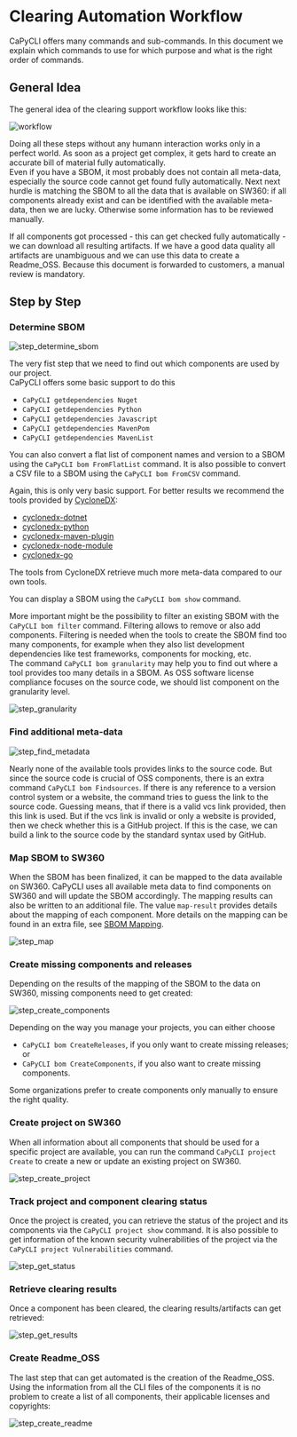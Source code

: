 <!--
# SPDX-FileCopyrightText: (c) 2018-2024 Siemens
# SPDX-License-Identifier: MIT
-->

# Clearing Automation Workflow

CaPyCLI offers many commands and sub-commands. In this document we explain which commands
to use for which purpose and what is the right order of commands.

## General Idea

The general idea of the clearing support workflow looks like this:

![workflow](images/workflow.svg)

Doing all these steps without any humann interaction works only in a perfect world.
As soon as a project get complex, it gets hard to create an accurate bill of material fully
automatically.  
Even if you have a SBOM, it most probably does not contain all meta-data, especially the source code
cannot get found fully automatically. Next next hurdle is matching the SBOM to all the data that is
available on SW360: if all components already exist and can be identified with the available
meta-data, then we are lucky. Otherwise some information has to be reviewed manually.

If all components got processed - this can get checked fully automatically - we can download all
resulting artifacts. If we have a good data quality all artifacts are unambiguous and we can use
this data to create a Readme_OSS. Because this document is forwarded to customers, a manual review
is mandatory.

## Step by Step

### Determine SBOM

![step_determine_sbom](images/step_determine_sbom.svg)

The very fist step that we  need to find out which components are used by our project.  
CaPyCLI offers some basic support to do this

* `CaPyCLI getdependencies Nuget`
* `CaPyCLI getdependencies Python`
* `CaPyCLI getdependencies Javascript`
* `CaPyCLI getdependencies MavenPom`
* `CaPyCLI getdependencies MavenList`

You can also convert a flat list of component names and version to a SBOM using the
`CaPyCLI bom FromFlatList` command. It is also possible to convert a CSV file to a SBOM using the
`CaPyCLI bom FromCSV` command.

Again, this is only very basic support. For better results we recommend the tools provided by [CycloneDX](https://cyclonedx.org/):

* [cyclonedx-dotnet](https://github.com/CycloneDX/cyclonedx-dotnet)
* [cyclonedx-python](https://github.com/CycloneDX/cyclonedx-python)
* [cyclonedx-maven-plugin](https://github.com/CycloneDX/cyclonedx-maven-plugin)
* [cyclonedx-node-module](https://github.com/CycloneDX/cyclonedx-node-module)
* [cyclonedx-go](https://github.com/CycloneDX/cyclonedx-go)

The tools from CycloneDX retrieve much more meta-data compared to our own tools.

You can display a SBOM using the `CaPyCLI bom show` command.

More important might be the possibility to filter an existing SBOM with the `CaPyCLI bom filter`
command. Filtering allows to remove or also add components. Filtering is needed when the tools to create
the SBOM find too many components, for example when they also list development dependencies like
test frameworks, components for mocking, etc.  
The command `CaPyCLI bom granularity` may help you to find out where a tool provides too many details
in a SBOM. As OSS software license compliance focuses on the source code, we should list component on
the granularity level.

![step_granularity](images/step_granularity.svg)

### Find additional meta-data

![step_find_metadata](images/step_find_metadata.svg)

Nearly none of the available tools provides links to the source code. But since the source code is
crucial of OSS components, there is an extra command `CaPyCLI bom Findsources`. If there is any
reference to a version control system or a website, the command tries to guess the link to the source
code. Guessing means, that if there is a valid vcs link provided, then this link is used. But if
the vcs link is invalid or only a website is provided, then we check whether this is a GitHub
project. If this is the case, we can build a link to the source code by the standard syntax used
by GitHub.

### Map SBOM to SW360

When the SBOM has been finalized, it can be mapped to the data available on SW360.
CaPyCLI uses all available meta data to find components on SW360 and will update
the SBOM accordingly. The mapping results can also be written to an additional file.
The value `map-result` provides details about the mapping of each component.
More details on the mapping can be found in an extra file, see
[SBOM Mapping](Readme_Mapping.md).

![step_map](images/step_map.svg)

### Create missing components and releases

Depending on the results of the mapping of the SBOM to the data on SW360, missing
components need to get created:

![step_create_components](images/step_create_components.svg)

Depending on the way you manage your projects, you can either choose

* `CaPyCLI bom CreateReleases`, if you only want to create missing releases; or
* `CaPyCLI bom CreateComponents`, if you also want to create missing components.

Some organizations prefer to create components only manually to ensure the right quality.

### Create project on SW360

When all information about all components that should be used for a specific project are
available, you can run the command `CaPyCLI project Create` to create a new or update
an existing project on SW360.

![step_create_project](images/step_create_project.svg)

### Track project and component clearing status

Once the project is created, you can retrieve the status of the project and its
components via the `CaPyCLI project show` command. It is also possible to get
information of the known security vulnerabilities of the project via the
`CaPyCLI project Vulnerabilities` command.

![step_get_status](images/step_get_status.svg)

### Retrieve clearing results

Once a component has been cleared, the clearing results/artifacts can get
retrieved:

![step_get_results](images/step_get_results.svg)

### Create Readme_OSS

The last step that can get automated is the creation of the Readme_OSS.
Using the information from all the CLI files of the components it is no
problem to create a list of all components, their applicable licenses and copyrights:

![step_create_readme](images/step_create_readme.svg)

